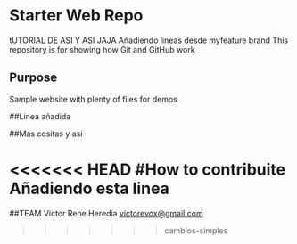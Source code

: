 # Starter Web Repo
tUTORIAL DE ASI Y ASI
JAJA
Añadiendo lineas desde myfeature brand
This repository is for showing how Git and GitHub work

## Purpose

Sample website with plenty of files for demos

##Linea añadida

##Mas cositas y asi

<<<<<<< HEAD
#How to contribuite
Añadiendo esta linea
=======
##TEAM
	Victor Rene Heredia
	victorevox@gmail.com
>>>>>>> cambios-simples

